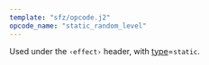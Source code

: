 ```yaml
---
template: "sfz/opcode.j2"
opcode_name: "static_random_level"
---
```

Used under the `‹effect›` header, with [type]=`static`.


[type]: type.md#static
